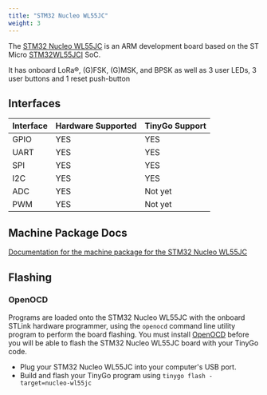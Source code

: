 ```yaml
---
title: "STM32 Nucleo WL55JC"
weight: 3
---
```


The [STM32 Nucleo WL55JC](https://www.st.com/en/evaluation-tools/nucleo-wl55jc.html) is an ARM development board based on the ST Micro [STM32WL55JCI](https://www.st.com/en/microcontrollers-microprocessors/stm32wl55jc.html) SoC.

It has onboard LoRa®, (G)FSK, (G)MSK, and BPSK as well as 3 user LEDs, 3 user buttons and 1 reset push-button

## Interfaces

| Interface | Hardware Supported | TinyGo Support |
| --------- | ------------- | ----- |
| GPIO      | YES | YES |
| UART      | YES | YES |
| SPI      | YES | YES |
| I2C      | YES | YES |
| ADC      | YES | Not yet |
| PWM      | YES | Not yet |

## Machine Package Docs

[Documentation for the machine package for the STM32 Nucleo WL55JC](../machine/nucleo-wl55jc)

## Flashing

### OpenOCD

Programs are loaded onto the STM32 Nucleo WL55JC with the onboard STLink hardware programmer, using the `openocd` command line utility program to perform the board flashing. You must install [OpenOCD](http://openocd.org/) before you will be able to flash the STM32 Nucleo WL55JC board with your TinyGo code.

- Plug your STM32 Nucleo WL55JC into your computer's USB port.
- Build and flash your TinyGo program using `tinygo flash -target=nucleo-wl55jc`
